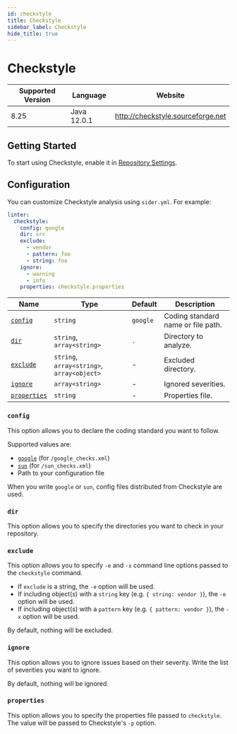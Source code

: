 ```yaml
---
id: checkstyle
title: Checkstyle
sidebar_label: Checkstyle
hide_title: true
---
```


# Checkstyle

| Supported Version | Language    | Website                           |
| ----------------- | ----------- | --------------------------------- |
| 8.25              | Java 12.0.1 | http://checkstyle.sourceforge.net |

## Getting Started

To start using Checkstyle, enable it in [Repository Settings](../../getting-started/repository-settings.md).

## Configuration

You can customize Checkstyle analysis using `sider.yml`. For example:

```yaml
linter:
  checkstyle:
    config: google
    dir: src
    exclude:
      - vendor
      - pattern: foo
      - string: foo
    ignore:
      - warning
      - info
    properties: checkstyle.properties
```

| Name                        | Type                                       | Default  | Description                        |
| --------------------------- | ------------------------------------------ | -------- | ---------------------------------- |
| [`config`](#config)         | `string`                                   | `google` | Coding standard name or file path. |
| [`dir`](#dir)               | `string`, `array<string>`                  | `.`      | Directory to analyze.              |
| [`exclude`](#exclude)       | `string`, `array<string>`, `array<object>` | -        | Excluded directory.                |
| [`ignore`](#ignore)         | `array<string>`                            | -        | Ignored severities.                |
| [`properties`](#properties) | `string`                                   | -        | Properties file.                   |

### `config`

This option allows you to declare the coding standard you want to follow.

Supported values are:

- [`google`](https://checkstyle.sourceforge.io/google_style.html) (for `/google_checks.xml`)
- [`sun`](https://checkstyle.sourceforge.io/sun_style.html) (for `/sun_checks.xml`)
- Path to your configuration file

When you write `google` or `sun`, config files distributed from Checkstyle are used.

### `dir`

This option allows you to specify the directories you want to check in your repository.

### `exclude`

This option allows you to specify `-e` and `-x` command line options passed to the `checkstyle` command.

- If `exclude` is a string, the `-e` option will be used.
- If including object(s) with a `string` key (e.g. `{ string: vendor }`), the `-e` option will be used.
- If including object(s) with a `pattern` key (e.g. `{ pattern: vendor }`), the `-x` option will be used.

By default, nothing will be excluded.

### `ignore`

This option allows you to ignore issues based on their severity. Write the list of severities you want to ignore.

By default, nothing will be ignored.

### `properties`

This option allows you to specify the properties file passed to `checkstyle`. The value will be passed to Checkstyle's `-p` option.
